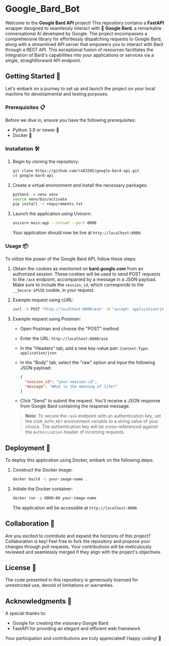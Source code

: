 # Google_Bard_Bot 

Welcome to the **Google Bard API** project! This repository contains a **FastAPI** wrapper designed to seamlessly interact with 🤖 **Google Bard**, a remarkable conversational AI developed by Google. The project encompasses a comprehensive library for effortlessly dispatching requests to Google Bard, along with a streamlined API server that empowers you to interact with Bard through a REST API. This exceptional fusion of resources facilitates the integration of Bard's capabilities into your applications or services via a single, straightforward API endpoint.

## Getting Started 🚀

Let's embark on a journey to set up and launch the project on your local machine for developmental and testing purposes.

### Prerequisites 📋

Before we dive in, ensure you have the following prerequisites:

- Python 3.9 or newer 🐍
- Docker 🐳

### Installation 🛠️

1. Begin by cloning the repository:

    ```sh
    git clone https://github.com/ra83205/google-bard-api.git
    cd google-bard-api
    ```

2. Create a virtual environment and install the necessary packages:

    ```sh
    python3 -m venv venv
    source venv/bin/activate
    pip install -r requirements.txt
    ```

3. Launch the application using Uvicorn:

    ```sh
    uvicorn main:app --reload --port 8000
    ```

    Your application should now be live at `http://localhost:8000`.

### Usage 📦

To utilize the power of the Google Bard API, follow these steps:

1. Obtain the cookies as mentioned on **bard.google.com** from an authorized session. These cookies will be used to send POST requests to the `/ask` endpoint, accompanied by a message in a JSON payload. Make sure to include the `session_id`, which corresponds to the `__Secure-1PSID` cookie, in your request.

2. Example request using cURL:

    ```sh
    curl -X POST "http://localhost:8000/ask" -H "accept: application/json" -H "Content-Type: application/json" -d '{"session_id":"your-session-id","message":"What is the meaning of life?"}'
    ```

3. Example request using Postman:

    - Open Postman and choose the "POST" method
    - Enter the URL: `http://localhost:8000/ask`
    - In the "Headers" tab, add a new key-value pair: `Content-Type: application/json`
    - In the "Body" tab, select the "raw" option and input the following JSON payload:

        ```json
        {
          "session_id": "your-session-id",
          "message": "What is the meaning of life?"
        }
        ```

    - Click "Send" to submit the request. You'll receive a JSON response from Google Bard containing the response message.

    > **Note**: To secure the `/ask` endpoint with an authentication key, set the `USER_AUTH_KEY` environment variable to a string value of your choice. The authentication key will be cross-referenced against the `Authorization` header of incoming requests.

## Deployment 🚢

To deploy this application using Docker, embark on the following steps:

1. Construct the Docker image:

    ```sh
    docker build -t your-image-name .
    ```

2. Initiate the Docker container:

    ```sh
    docker run -p 8000:80 your-image-name
    ```

    The application will be accessible at `http://localhost:8000`.

## Collaboration 👥

Are you excited to contribute and expand the horizons of this project? Collaboration is key! Feel free to fork the repository and propose your changes through pull requests. Your contributions will be meticulously reviewed and seamlessly merged if they align with the project's objectives.

## License 📜

The code presented in this repository is generously licensed for unrestricted use, devoid of limitations or warranties.

## Acknowledgments 🙌

A special thanks to:

- Google for creating the visionary Google Bard
- FastAPI for providing an elegant and efficient web framework

Your participation and contributions are truly appreciated! Happy coding! 🎉
